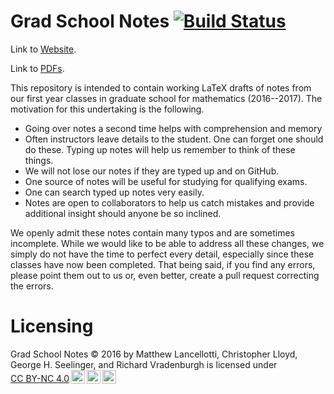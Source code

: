 # Grad School Notes [![Build Status](https://travis-ci.org/ghseeli/grad-school-notes.svg?branch=master)](https://travis-ci.org/ghseeli/grad-school-notes)

Link to [Website](https://ghseeli.github.io/grad-school-notes/).

Link to [PDFs](https://github.com/ghseeli/grad-school-notes/releases/).

This repository is intended to contain working LaTeX drafts of notes from our 
first year classes in graduate school for mathematics (2016--2017). The motivation for this undertaking 
is the following.
* Going over notes a second time helps with comprehension and memory
* Often instructors leave details to the student. One can forget one should do
  these. Typing up notes will help us remember to think of these things.
* We will not lose our notes if they are typed up and on GitHub.
* One source of notes will be useful for studying for qualifying exams.
* One can search typed up notes very easily.
* Notes are open to collaborators to help us catch mistakes and provide additional
  insight should anyone be so inclined.

We openly admit these notes contain many typos and are sometimes incomplete.
While we would like to be able to address all these changes, we simply do not
have the time to perfect every detail, especially since these classes have now
been completed. That being said, if you find any errors,
please point them out to us or, even better, create a pull request correcting the
errors.

# Licensing

Grad School Notes © 2016 by Matthew Lancellotti, Christopher Lloyd, George H. Seelinger, and Richard Vradenburgh is licensed under <a href="http://creativecommons.org/licenses/by-nc/4.0/?ref=chooser-v1" target="_blank" rel="license noopener noreferrer" style="display:inline-block;">CC BY-NC 4.0<img style="height:22px!important;margin-left:3px;vertical-align:text-bottom;" src="https://mirrors.creativecommons.org/presskit/icons/cc.svg?ref=chooser-v1"><img style="height:22px!important;margin-left:3px;vertical-align:text-bottom;" src="https://mirrors.creativecommons.org/presskit/icons/by.svg?ref=chooser-v1"><img style="height:22px!important;margin-left:3px;vertical-align:text-bottom;" src="https://mirrors.creativecommons.org/presskit/icons/nc.svg?ref=chooser-v1"></a>